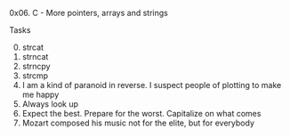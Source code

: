 0x06. C - More pointers, arrays and strings

Tasks

0. strcat 
1. strncat 
2. strncpy 
3. strcmp 
4. I am a kind of paranoid in reverse. I suspect people of plotting to make me happy 
5. Always look up 
6. Expect the best. Prepare for the worst. Capitalize on what comes 
7. Mozart composed his music not for the elite, but for everybody 

